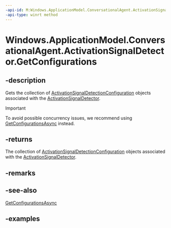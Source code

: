 ```yaml
---
-api-id: M:Windows.ApplicationModel.ConversationalAgent.ActivationSignalDetector.GetConfigurations
-api-type: winrt method
---
```


<!-- Method syntax.
public IVectorView<ActivationSignalDetectionConfiguration> ActivationSignalDetector.GetConfigurations()
-->

# Windows.ApplicationModel.ConversationalAgent.ActivationSignalDetector.GetConfigurations

## -description

Gets the collection of [ActivationSignalDetectionConfiguration](activationsignaldetectionconfiguration.md) objects associated with the [ActivationSignalDetector](activationsignaldetector.md).

> [!Important]
> To avoid possible concurrency issues, we recommend using [GetConfigurationsAsync](activationsignaldetector_getconfigurationsasync_2094355586.md) instead.

## -returns

The collection of [ActivationSignalDetectionConfiguration](activationsignaldetectionconfiguration.md) objects associated with the [ActivationSignalDetector](activationsignaldetector.md).

## -remarks

## -see-also

[GetConfigurationsAsync](activationsignaldetector_getconfigurationsasync_2094355586.md)

## -examples
